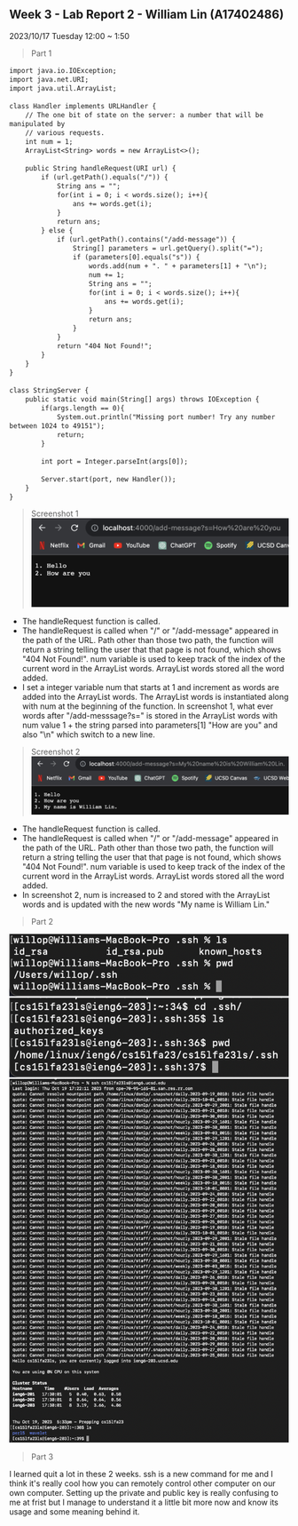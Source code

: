 ## Week 3 - Lab Report 2 - William Lin (A17402486)

2023/10/17 Tuesday 12:00 ~ 1:50  

> Part 1
```
import java.io.IOException;
import java.net.URI;
import java.util.ArrayList;

class Handler implements URLHandler {
    // The one bit of state on the server: a number that will be manipulated by
    // various requests.
    int num = 1;
    ArrayList<String> words = new ArrayList<>();

    public String handleRequest(URI url) {
        if (url.getPath().equals("/")) {
            String ans = "";
            for(int i = 0; i < words.size(); i++){
                ans += words.get(i);
            }
            return ans;
        } else {
            if (url.getPath().contains("/add-message")) {
                String[] parameters = url.getQuery().split("=");
                if (parameters[0].equals("s")) {
                    words.add(num + ". " + parameters[1] + "\n");
                    num += 1;
                    String ans = "";
                    for(int i = 0; i < words.size(); i++){
                        ans += words.get(i);
                    }
                    return ans;
                }
            }
            return "404 Not Found!";
        }
    }
}

class StringServer {
    public static void main(String[] args) throws IOException {
        if(args.length == 0){
            System.out.println("Missing port number! Try any number between 1024 to 49151");
            return;
        }

        int port = Integer.parseInt(args[0]);

        Server.start(port, new Handler());
    }
}
```

> Screenshot 1
![Image](add1.png)

- The handleRequest function is called.
- The handleRequest is called when "/" or "/add-message" appeared in the path of the URL. Path other than those two path, the function will return a string telling the user that that page is not found, which shows "404 Not Found!". num variable is used to keep track of the index of the current word in the ArrayList words. ArrayList words stored all the word added.
- I set a integer variable num that starts at 1 and increment as words are added into the ArrayList words. The ArrayList words is instantiated along with num at the beginning of the function. In screenshot 1, what ever words after "/add-messsage?s=" is stored in the ArrayList words with num value 1 + the string parsed into parameters[1] "How are you" and also "\n" which switch to a new line.


> Screenshot 2
![Image](add2.png)

- The handleRequest function is called.
- The handleRequest is called when "/" or "/add-message" appeared in the path of the URL. Path other than those two path, the function will return a string telling the user that that page is not found, which shows "404 Not Found!". num variable is used to keep track of the index of the current word in the ArrayList words. ArrayList words stored all the word added.
- In screenshot 2, num is increased to 2 and stored with the ArrayList words and is updated with the new words "My name is William Lin."

> Part 2

![Image](private.png)
![Image](public.png)
![Image](login.png)

> Part 3

I learned quit a lot in these 2 weeks. ssh is a new command for me and I think it's really cool how you can remotely control other computer on our own computer. Setting up the private and public key is really confusing to me at frist but I manage to understand it a little bit more now and know its usage and some meaning behind it.  

